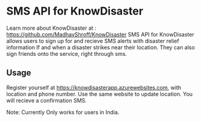 # SMS API for KnowDisaster
Learn more about KnowDisaster at : https://github.com/MadhavShroff/KnowDisaster
SMS API for KnowDisaster allows users to sign up for and recieve SMS alerts with disaster relief information If and when a disaster strikes near their location. They can also sign friends onto the service, right through sms. 

## Usage
Register yourself at https://knowdisasterapp.azurewebsites.com, with location and phone number. Use the same website to update location. You will recieve a confirmation SMS. 

Note: Currently Only works for users in India. 
